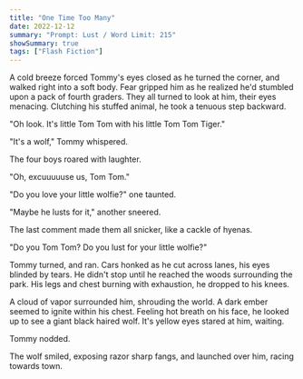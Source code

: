 ```yaml
---
title: "One Time Too Many"
date: 2022-12-12
summary: "Prompt: Lust / Word Limit: 215"
showSummary: true
tags: ["Flash Fiction"]
---
```


A cold breeze forced Tommy's eyes closed as he turned the corner, and walked right into a soft body. Fear gripped him as he realized he'd stumbled upon a pack of fourth graders. They all turned to look at him, their eyes menacing. Clutching his stuffed animal, he took a tenuous step backward. 

"Oh look. It's little Tom Tom with his little Tom Tom Tiger."

"It's a wolf," Tommy whispered.

The four boys roared with laughter. 

"Oh, excuuuuuse us, Tom Tom."

"Do you love your little wolfie?" one taunted.

"Maybe he lusts for it," another sneered. 

The last comment made them all snicker, like a cackle of hyenas. 

"Do you Tom Tom? Do you lust for your little wolfie?"

Tommy turned, and ran. Cars honked as he cut across lanes, his eyes blinded by tears. He didn't stop until he reached the woods surrounding the park. His legs and chest burning with exhaustion, he dropped to his knees. 

A cloud of vapor surrounded him, shrouding the world. A dark ember seemed to ignite within his chest. Feeling hot breath on his face, he looked up to see a giant black haired wolf. It's yellow eyes stared at him, waiting.

Tommy nodded. 

The wolf smiled, exposing razor sharp fangs, and launched over him, racing towards town.

